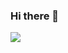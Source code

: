 ### Hi there 👋

![](https://img.shields.io/badge/OS-python-informational?style=flat&logo=Bit&logoColor=white&color=2bbc8a)


<!--
**satyamkr80/satyamkr80** is a ✨ _special_ ✨ repository because its `README.md` (this file) appears on your GitHub profile.

Here are some ideas to get you started:

- 🔭 I’m currently working on ...
- 🌱 I’m currently learning ...
- 👯 I’m looking to collaborate on ...
- 🤔 I’m looking for help with ...
- 💬 Ask me about ...
- 📫 How to reach me: ...
- 😄 Pronouns: ...
- ⚡ Fun fact: ...
-->
